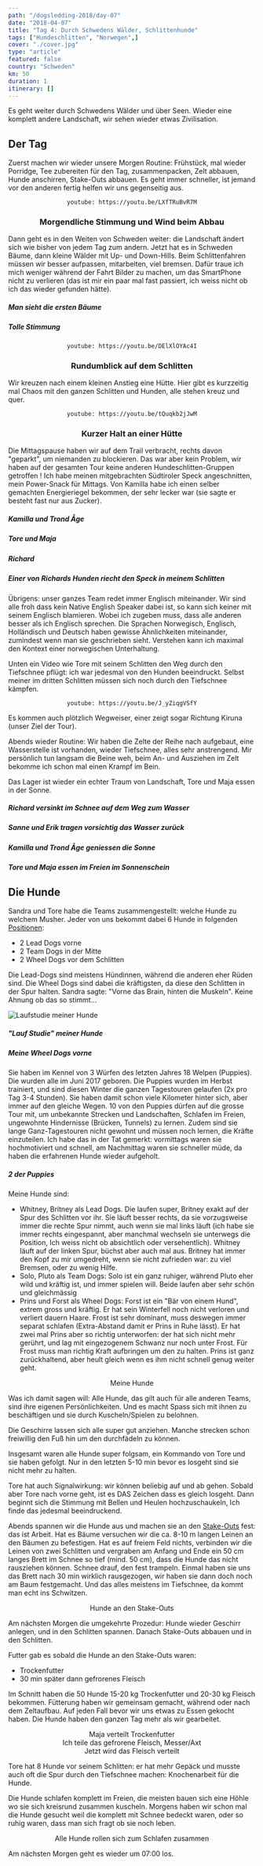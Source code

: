 ```yaml
---
path: "/dogsledding-2018/day-07"
date: "2018-04-07"
title: "Tag 4: Durch Schwedens Wälder, Schlittenhunde"
tags: ["Hundeschlitten", "Norwegen",]
cover: "./cover.jpg"
type: "article"
featured: false
country: "Schweden"
km: 50
duration: 1
itinerary: []
---
```


Es geht weiter durch Schwedens Wälder und über Seen. Wieder eine komplett andere Landschaft, wir sehen wieder etwas Zivilisation.

## Der Tag

Zuerst machen wir wieder unsere Morgen Routine: Frühstück, mal wieder Porridge, Tee zubereiten für den Tag, zusammenpacken, Zelt abbauen, Hunde anschirren, Stake-Outs abbauen.
Es geht immer schneller, ist jemand vor den anderen fertig helfen wir uns gegenseitig aus.

<center>

`youtube: https://youtu.be/LXfTRuBvR7M`
### Morgendliche Stimmung und Wind beim Abbau
</center>


Dann geht es in den Weiten von Schweden weiter: die Landschaft ändert sich wie bisher von jedem Tag zum andern. Jetzt hat es in Schweden Bäume, dann kleine Wälder mit Up- und Down-Hills. Beim Schlittenfahren müssen wir besser aufpassen, mitarbeiten, viel bremsen. Dafür traue ich mich weniger während der Fahrt Bilder zu machen, um das SmartPhone nicht zu verlieren (das ist mir ein paar mal fast passiert, ich weiss nicht ob ich das wieder gefunden hätte).

<rehype-image src="IMG_1041.JPG"></rehype-image>

##### Man sieht die ersten Bäume

<rehype-image src="IMG_1043.JPG"></rehype-image>

##### Tolle Stimmung


<center>

`youtube: https://youtu.be/DElXlOYAc4I`
### Rundumblick auf dem Schlitten
</center>


<rehype-image src="IMG_1073.JPG"></rehype-image>

Wir kreuzen nach einem kleinen Anstieg eine Hütte. Hier gibt es kurzzeitig mal Chaos mit den ganzen Schlitten und Hunden, alle stehen kreuz und quer.

<center>

`youtube: https://youtu.be/tQuqkb2jJwM`
### Kurzer Halt an einer Hütte
</center>

Die Mittagspause haben wir auf dem Trail verbracht, rechts davon "geparkt", um niemanden zu blockieren. Das war aber kein Problem, wir haben auf der gesamten Tour keine anderen Hundeschlitten-Gruppen getroffen ! Ich habe meinen mitgebrachten Südtiroler Speck angeschnitten, mein Power-Snack für Mittags. Von Kamilla habe ich einen selber gemachten Energieriegel bekommen, der sehr lecker war (sie sagte er besteht fast nur aus Zucker).

<rehype-image src="IMG_1122.JPG"></rehype-image>

##### Kamilla und Trond Åge

<rehype-image src="IMG_1123.JPG"></rehype-image>

##### Tore und Maja

<rehype-image src="IMG_1124.JPG"></rehype-image>

##### Richard

<rehype-image src="IMG_1118.JPG"></rehype-image>

##### Einer von Richards Hunden riecht den Speck in meinem Schlitten


Übrigens: unser ganzes Team redet immer Englisch miteinander. Wir sind alle froh dass kein Native English Speaker dabei ist, so kann sich keiner mit seinem Englisch blamieren. Wobei ich zugeben muss, dass alle anderen besser als ich Englisch sprechen. Die Sprachen Norwegisch, Englisch, Holländisch und Deutsch haben gewisse Ähnlichkeiten miteinander, zumindest wenn man sie geschrieben sieht. Verstehen kann ich maximal den Kontext einer norwegischen Unterhaltung.

Unten ein Video wie Tore mit seinem Schlitten den Weg durch den Tiefschnee pflügt: ich war jedesmal von den Hunden beeindruckt. Selbst meiner im dritten Schlitten müssen sich noch durch den Tiefschnee kämpfen.

<center>

`youtube: https://youtu.be/J_yZiqgVSfY`
</center>


Es kommen auch plötzlich Wegweiser, einer zeigt sogar Richtung Kiruna (unser Ziel der Tour).

<rehype-image src="20180407_122011_DogSledding-ActiveTromso-Zoomed.jpg"></rehype-image>


Abends wieder Routine: Wir haben die Zelte der Reihe nach aufgebaut, eine Wasserstelle ist vorhanden, wieder Tiefschnee, alles sehr anstrengend. Mir persönlich tun langsam die Beine weh, beim An- und Ausziehen im Zelt bekomme ich schon mal einen Krampf im Bein.

Das Lager ist wieder ein echter Traum von Landschaft, Tore und Maja essen in der Sonne.


<rehype-image src="IMG_1144.JPG"></rehype-image>

##### Richard versinkt im Schnee auf dem Weg zum Wasser

<rehype-image src="IMG_1148.JPG"></rehype-image>

##### Sanne und Erik tragen vorsichtig das Wasser zurück

<rehype-image src="IMG_1152.JPG"></rehype-image>

##### Kamilla und Trond Åge geniessen die Sonne

<rehype-image src="IMG_1154.JPG"></rehype-image>

##### Tore und Maja essen im Freien im Sonnenschein


## Die Hunde

Sandra und Tore habe die Teams zusammengestellt: welche Hunde zu welchem Musher. Jeder von uns bekommt dabei 6 Hunde in folgenden [Positionen](http://www.hssc-schlittenhunde.de/der-schlittenhundesport.cfm):

* 2 Lead Dogs vorne
* 2 Team Dogs in der Mitte
* 2 Wheel Dogs vor dem Schlitten 

Die Lead-Dogs sind meistens Hündinnen, während die anderen eher Rüden sind. Die Wheel Dogs sind dabei die kräftigsten, da diese den Schlitten in der Spur halten. Sandra sagte: "Vorne das Brain, hinten die Muskeln". Keine Ahnung ob das so stimmt...

![Laufstudie meiner Hunde](/gifs/IMG_1135-ANIMATION.gif "Laufstudie meiner Hunde")


##### "Lauf Studie" meiner Hunde

<rehype-image src="IMG_1236.JPG"></rehype-image>

##### Meine Wheel Dogs vorne

Sie haben im Kennel von 3 Würfen des letzten Jahres 18 Welpen (Puppies). Die wurden alle im Juni 2017 geboren. Die Puppies wurden im Herbst trainiert, und sind diesen Winter die ganzen Tagestouren gelaufen (2x pro Tag 3-4 Stunden). Sie haben damit schon viele Kilometer hinter sich, aber immer auf den gleiche Wegen. 10 von den Puppies dürfen auf die grosse Tour mit, um unbekannte Strecken und Landschaften, Schlafen im Freien, ungewohnte Hindernisse (Brücken, Tunnels) zu lernen. Zudem sind sie lange Ganz-Tagestouren nicht gewohnt und müssen noch lernen, die Kräfte einzuteilen. Ich habe das in der Tat gemerkt: vormittags waren sie hochmotiviert und schnell, am Nachmittag waren sie schneller müde, da haben die erfahrenen Hunde wieder aufgeholt.

<rehype-image src="IMG_1348.JPG"></rehype-image>

##### 2 der Puppies

Meine Hunde sind:
* Whitney, Britney als Lead Dogs. Die laufen super, Britney exakt auf der Spur des Schlitten vor ihr. Sie läuft besser rechts, da sie vorzugsweise immer die rechte Spur nimmt, auch wenn sie mal links läuft (ich habe sie immer rechts eingespannt, aber manchmal wechseln sie unterwegs die Position, Ich weiss nicht ob absichtlich oder versehentlich). Whitney läuft auf der linken Spur, büchst aber auch mal aus. Britney hat immer den Kopf zu mir umgedreht, wenn sie nicht zufrieden war: zu viel Bremsen, oder zu wenig Hilfe.
* Solo, Pluto als Team Dogs: Solo ist ein ganz ruhiger, während Pluto eher wild und kräftig ist, und immer spielen will. Beide laufen aber sehr schön und gleichmässig
* Prins und Forst als Wheel Dogs: Forst ist ein "Bär von einem Hund", extrem gross und kräftig. Er hat sein Winterfell noch nicht verloren und verliert dauern Haare. Frost ist sehr dominant, muss deswegen immer separat schlafen (Extra-Abstand damit er Prins in Ruhe lässt). Er hat zwei mal Prins aber so richtig unterworfen: der hat sich nicht mehr gerührt, und lag mit eingezogenem Schwanz nur noch unter Frost. Für Frost muss man richtig Kraft aufbringen um den zu halten. Prins ist ganz zurückhaltend, aber heult gleich wenn es ihm nicht schnell genug weiter geht.

<rehype-image src="Hunde.003.jpeg"><center>Meine Hunde</center></rehype-image>


Was ich damit sagen will: Alle Hunde, das gilt auch für alle anderen Teams, sind ihre eigenen Persönlichkeiten. Und es macht Spass sich mit ihnen zu beschäftigen und sie durch Kuscheln/Spielen zu belohnen.

Die Geschirre lassen sich alle super gut anziehen. Manche strecken schon freiwillig den Fuß hin um den durchfädeln zu können.

Insgesamt waren alle Hunde super folgsam, ein Kommando von Tore und sie haben gefolgt. Nur in den letzten 5-10 min bevor es losgeht sind sie nicht mehr zu halten.

Tore hat auch Signalwirkung: wir können beliebig auf und ab gehen. Sobald aber Tore nach vorne geht, ist es DAS Zeichen dass es gleich losgeht. Dann beginnt sich die Stimmung mit Bellen und Heulen hochzuschaukeln, Ich finde das jedesmal beeindruckend.

Abends spannen wir die Hunde aus und machen sie an den [Stake-Outs](http://www.hssc-schlittenhunde.de/der-schlittenhundesport.cfm) fest: das ist Arbeit. Hat es Bäume versuchen wir die ca. 8-10 m langen Leinen an den Bäumen zu befestigen. Hat es auf freiem Feld nichts, verbinden wir die Leinen von zwei Schlitten und vergraben am Anfang und Ende ein 50 cm langes Brett im Schnee so tief (mind. 50 cm), dass die Hunde das nicht rausziehen können. Schnee drauf, den fest trampeln. Einmal haben sie uns das Brett nach 30 min wirklich rausgezogen, wir haben sie dann doch noch am Baum festgemacht. Und das alles meistens im Tiefschnee, da kommt man echt ins Schwitzen.

<rehype-image src="IMG_1155.JPG"><center>Hunde an den Stake-Outs</center></rehype-image>


Am nächsten Morgen die umgekehrte Prozedur: Hunde wieder Geschirr anlegen, und in den Schlitten spannen. Danach Stake-Outs abbauen und in den Schlitten.

Futter gab es sobald die Hunde an den Stake-Outs waren:

* Trockenfutter
* 30 min später dann gefrorenes Fleisch

Im Schnitt haben die 50 Hunde 15-20 kg Trockenfutter und 20-30 kg Fleisch bekommen.
Fütterung haben wir gemeinsam gemacht, während oder nach dem Zeltaufbau. Auf jeden Fall bevor wir uns etwas zu Essen gekocht haben. Die Hunde haben den ganzen Tag mehr als wir gearbeitet.

<photo-composition>
<rehype-image src="IMG_1012.JPG"><center>Maja verteilt Trockenfutter</center></rehype-image>
<rehype-image src="IMG_1017.JPG"><center>Ich teile das gefrorene Fleisch, Messer/Axt</center></rehype-image>
<rehype-image src="IMG_0938.JPG"><center>Jetzt wird das Fleisch verteilt</center></rehype-image>
</photo-composition>

Tore hat 8 Hunde vor seinem Schlitten: er hat mehr Gepäck und musste auch oft die Spur durch den Tiefschnee machen: Knochenarbeit für die Hunde.

Die Hunde schlafen komplett im Freien, die meisten bauen sich eine Höhle wo sie sich kreisrund zusammen kuscheln. Morgens haben wir schon mal die Hunde gesucht weil die komplett mit Schnee bedeckt waren, oder so ruhig waren, dass man sich fragt ob sie noch leben.

<photo-composition>
<rehype-image src="IMG_0933.JPG"><center>Alle Hunde rollen sich zum Schlafen zusammen</center></rehype-image>
<rehype-image src="IMG_0954.JPG"><center></center></rehype-image>
</photo-composition>

Am nächsten Morgen geht es wieder um 07:00 los.
